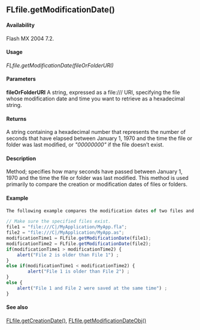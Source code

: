 ## FLfile.getModificationDate()

#### Availability

Flash MX 2004 7.2.

#### Usage

*FLfile.getModificationDate(fileOrFolderURI)*

#### Parameters

**fileOrFolderURI** A string, expressed as a file:/// URI, specifying the file whose modification date and time you want to retrieve as a hexadecimal string.

#### Returns

A string containing a hexadecimal number that represents the number of seconds that have elapsed between January 1, 1970 and the time the file or folder was last modified, or *"00000000"* if the file doesn’t exist.

#### Description

Method; specifies how many seconds have passed between January 1, 1970 and the time the file or folder was last modified. This method is used primarily to compare the creation or modification dates of files or folders.

#### Example

```javascript
The following example compares the modification dates of two files and determines which of the two was modified more recently:

// Make sure the specified files exist.
file1 = "file:///C|/MyApplication/MyApp.fla"; 
file2 = "file:///C|/MyApplication/MyApp.as";
modificationTime1 = FLfile.getModificationDate(file1); 
modificationTime2 = FLfile.getModificationDate(file2); 
if(modificationTime1 > modificationTime2) {
    alert("File 2 is older than File 1") ;
}
else if(modificationTime1 < modificationTime2) { 
        alert("File 1 is older than File 2") ;
}
else {
    alert("File 1 and File 2 were saved at the same time") ;
}

```

#### See also

[FLfile.getCreationDate()](../FLfile_object/FLfile4.md), [FLfile.getModificationDateObj()](../FLfile_object/FLfile7.md)

<span id="FLfile.getModificationDateObj()" class="anchor"></span>
